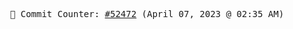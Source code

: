 <p align="center">
    <samp>
        📮 Commit Counter: <a href="https://github.com/Javascript-void0/Javascript-void0/commits/main">#52472</a> (April 07, 2023 @ 02:35 AM)
    </samp>
</p>